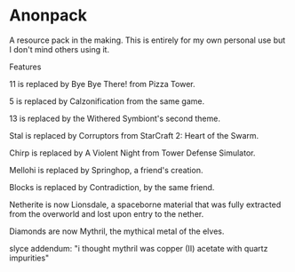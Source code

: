 # Anonpack
A resource pack in the making. This is entirely for my own personal use but I don't mind others using it.



Features


11 is replaced by Bye Bye There! from Pizza Tower.

5 is replaced by Calzonification from the same game.

13 is replaced by the Withered Symbiont's second theme.

Stal is replaced by Corruptors from StarCraft 2: Heart of the Swarm.

Chirp is replaced by A Violent Night from Tower Defense Simulator.

Mellohi is replaced by Springhop, a friend's creation.

Blocks is replaced by Contradiction, by the same friend.


Netherite is now Lionsdale, a spaceborne material that was fully extracted from the overworld and lost upon entry to the nether.

Diamonds are now Mythril, the mythical metal of the elves.

slyce addendum: "i thought mythril was copper (II) acetate with quartz impurities"

